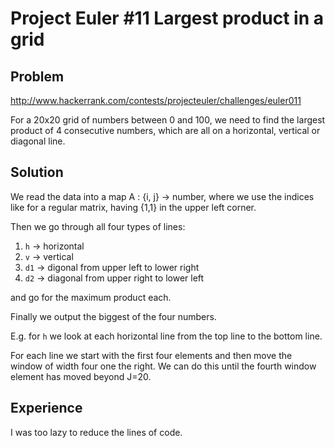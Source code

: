 # Project Euler #11 Largest product in a grid

## Problem

http://www.hackerrank.com/contests/projecteuler/challenges/euler011

For a 20x20 grid of numbers between 0 and 100, we need to find the
largest product of 4 consecutive numbers, which are all on a horizontal, 
vertical or diagonal line.


## Solution

We read the data into a map A : {i, j} -> number, where we use the
indices like for a regular matrix, having {1,1} in the upper left corner.

Then we go through all four types of lines:

1. `h` -> horizontal
2. `v` -> vertical
3. `d1` -> digonal from upper left to lower right
4. `d2` -> diagonal from upper right to lower left

and go for the maximum product each.

Finally we output the biggest of the four numbers.

E.g. for `h` we look at each horizontal line from the top line
to the bottom line.

For each line we start with the first four elements and then move the window 
of width four one the right. We can do this until the fourth window
element has moved beyond J=20.


## Experience

I was too lazy to reduce the lines of code.
